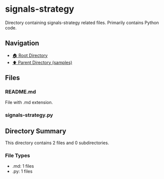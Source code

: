 # signals-strategy

Directory containing signals-strategy related files. Primarily contains Python code.

## Navigation

* [🏠 Root Directory](../../README.md)
* [⬆️ Parent Directory (samples)](../README.md)

## Files

### README.md

File with .md extension.

### signals-strategy.py

## Directory Summary

This directory contains 2 files and 0 subdirectories.

### File Types

* .md: 1 files
* .py: 1 files
